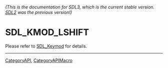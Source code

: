 ###### (This is the documentation for SDL3, which is the current stable version. [SDL2](https://wiki.libsdl.org/SDL2/) was the previous version!)
# SDL_KMOD_LSHIFT

Please refer to [SDL_Keymod](SDL_Keymod) for details.

----
[CategoryAPI](CategoryAPI), [CategoryAPIMacro](CategoryAPIMacro)

